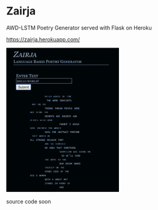# Zairja
AWD-LSTM Poetry Generator served with Flask on Heroku

https://zairja.herokuapp.com/

<img src="/images/screenshot.png?raw=true" width="300" />

source code soon
